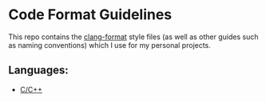 # Code Format Guidelines
This repo contains the [clang-format](https://clang.llvm.org/docs/ClangFormat.html) style files (as well as other guides such as naming conventions)
which I use for my personal projects.

## Languages:
* [C/C++](c-cpp/c-cpp.md)
